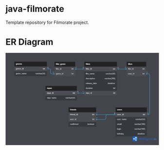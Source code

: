 # java-filmorate
Template repository for Filmorate project.

# ER Diagram
![er-filmorate.png](er-filmorate.png)